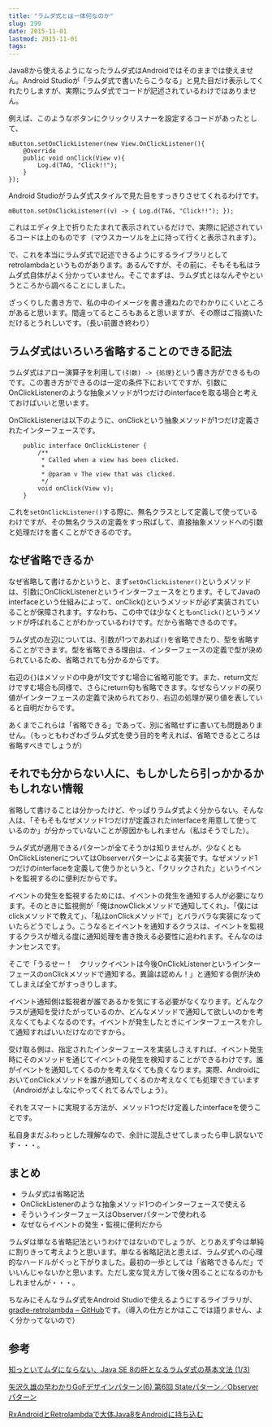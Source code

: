 ```yaml
---
title: "ラムダ式とは一体何なのか"
slug: 299
date: 2015-11-01
lastmod: 2015-11-01
tags: 
---
```


Java8から使えるようになったラムダ式はAndroidではそのままでは使えません。Android Studioが「ラムダ式で書いたらこうなる」と見た目だけ表示してくれたりしますが、実際にラムダ式でコードが記述されているわけではありません。

例えば、このようなボタンにクリックリスナーを設定するコードがあったとして、


```
mButton.setOnClickListener(new View.OnClickListener(){
    @Override
    public void onClick(View v){
        Log.d(TAG, "Click!!");
    }
});
```

Android Studioがラムダ式スタイルで見た目をすっきりさせてくれるわけです。


```
mButton.setOnClickListener((v) -> { Log.d(TAG, "Click!!"); });
```

これはエディタ上で折りたたまれて表示されているだけで、実際に記述されているコードは上のものです（マウスカーソルを上に持って行くと表示されます）。

で、これを本当にラムダ式で記述できるようにするライブラリとしてretrolambdaというものがあります。あるんですが、その前に、そもそも私はラムダ式自体がよく分かっていません。そこでまずは、ラムダ式とはなんぞやというところから調べることにしました。

ざっくりした書き方で、私の中のイメージを書き連ねたのでわかりにくいところがあると思います。間違ってるところもあると思いますが、その際はご指摘いただけるとうれしいです。（長い前置き終わり）


## ラムダ式はいろいろ省略することのできる記法


ラムダ式はアロー演算子を利用して`(引数) -> {処理}`という書き方ができるものです。この書き方ができるのは一定の条件下においてですが、引数にOnClickListenerのような抽象メソッドが1つだけのinterfaceを取る場合と考えておけばいいと思います。

OnClickListenerは以下のように、onClickという抽象メソッドが1つだけ定義されたインターフェースです。


```
    public interface OnClickListener {
        /**
         * Called when a view has been clicked.
         *
         * @param v The view that was clicked.
         */
        void onClick(View v);
    }
```

これを`setOnClickListener()`する際に、無名クラスとして定義して使っているわけですが、その無名クラスの定義をすっ飛ばして、直接抽象メソッドへの引数と処理だけを書くことができるのです。


## なぜ省略できるか


なぜ省略して書けるかというと、まず`setOnClickListener()`というメソッドは、引数にOnClickListenerというインターフェースをとります。そしてJavaのinterfaceという仕組みによって、onClick()というメソッドが必ず実装されていることが保障されます。すなわち、この中では少なくとも`onClick()`というメソッドが呼ばれることがわかっているわけです。だから省略できるのです。

ラムダ式の左辺については、引数が1つであれば`()`を省略できたり、型を省略することができます。型を省略できる理由は、インターフェースの定義で型が決められているため、省略されても分かるからです。

右辺の`{}`はメソッドの中身が1文ですむ場合に省略可能です。また、return文だけですむ場合も同様で、さらにreturn句も省略できます。なぜならソッドの戻り値がインターフェースの定義で決められており、右辺の処理が戻り値を表していると自明だからです。

あくまでこれらは「省略できる」であって、別に省略せずに書いても問題ありません。（もっともわざわざラムダ式を使う目的を考えれば、省略できるところは省略すべきでしょうが）


## それでも分からない人に、もしかしたら引っかかるかもしれない情報


省略して書けることは分かったけど、やっぱりラムダ式よく分からない。そんな人は、「そもそもなぜメソッド1つだけが定義されたinterfaceを用意して使っているのか」が分かっていないことが原因かもしれません（私はそうでした）。

ラムダ式が適用できるパターンが全てそうかは知りませんが、少なくともOnClickListenerについてはObserverパターンによる実装です。なぜメソッド1つだけのinterfaceを定義して使うかというと、「クリックされた」というイベントを監視するのに便利だからです。

イベントの発生を監視するためには、イベントの発生を通知する人が必要になります。そのときに監視側が「俺はnowClickメソッドで通知してくれ」、「僕にはclickメソッドで教えて」、「私はonClickメソッドで」とバラバラな実装になっていたらどうでしょう。こうなるとイベントを通知するクラスは、イベントを監視するクラスが増える度に通知処理を書き換える必要性に追われます。そんなのはナンセンスです。

そこで「うるせー！　クリックイベントは今後OnClickListenerというインターフェースのonClickメソッドで通知する。異論は認めん！」と通知する側が決めてしまえば全てがすっきりします。

イベント通知側は監視者が誰であるかを気にする必要がなくなります。どんなクラスが通知を受けたがっているのか、どんなメソッドで通知して欲しいのかを考えなくてもよくなるのです。イベントが発生したときにインターフェースを介して通知すればいいだけなのですから。

受け取る側は、指定されたインターフェースを実装しさえすれば、イベント発生時にそのメソッドを通じてイベントの発生を検知することができるわけです。誰がイベントを通知してくるのかを考えなくても良くなります。実際、AndroidにおいてonClickメソッドを誰が通知してくるのか考えなくても処理できています（Androidがよしなにやってくれてるんでしょう）。

それをスマートに実現する方法が、メソッド1つだけ定義したinterfaceを使うことです。

私自身まだふわっとした理解なので、余計に混乱させてしまったら申し訳ないです・・・。


## まとめ


<ul>
<li>ラムダ式は省略記法</li>
<li>OnClickListenerのような抽象メソッド1つのインターフェースで使える</li>
<li>そういうインターフェースはObserverパターンで使われる</li>
<li>なぜならイベントの発生・監視に便利だから</li>
</ul>

ラムダは単なる省略記法というわけではないのでしょうが、とりあえず今は単純に割りきって考えようと思います。単なる省略記法と思えば、ラムダ式への心理的なハードルがぐっと下がりました。最初の一歩としては「省略できるんだ」でいいんじゃないかと思います。ただし変な覚え方して後々困ることになるのかもしれませんが・・・。

ちなみにそんなラムダ式をAndroid Studioで使えるようにするライブラリが、<a href="https://github.com/evant/gradle-retrolambda">gradle-retrolambda &#8211; GitHub</a>です。（導入の仕方とかはここでは語りません、よく分かってないので）


## 参考


<a href="http://www.atmarkit.co.jp/ait/articles/1403/17/news105.html">知っといてムダにならない、Java SE 8の肝となるラムダ式の基本文法 (1/3)</a>

<a href="http://itpro.nikkeibp.co.jp/article/COLUMN/20051227/226807/">矢沢久雄の早わかりGoFデザインパターン(6) 第6回 Stateパターン／Observerパターン</a>

<a href="http://sys1yagi.hatenablog.com/entry/2015/01/02/101350">RxAndroidとRetrolambdaで大体Java8をAndroidに持ち込む</a>


  